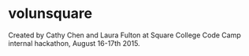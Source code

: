 # volunsquare

Created by Cathy Chen and Laura Fulton at Square College Code Camp internal hackathon, August 16-17th 2015. 
